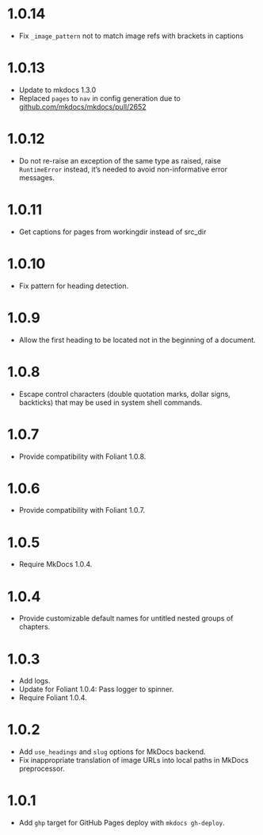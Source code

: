 # 1.0.14

- Fix `_image_pattern` not to match image refs with brackets in captions

# 1.0.13

- Update to mkdocs 1.3.0
- Replaced `pages` to `nav` in config generation due to [github.com/mkdocs/mkdocs/pull/2652](https://github.com/mkdocs/mkdocs/pull/2652)

# 1.0.12

-   Do not re-raise an exception of the same type as raised, raise `RuntimeError` instead, it’s needed to avoid non-informative error messages.

# 1.0.11

-   Get captions for pages from workingdir instead of src_dir

# 1.0.10

-   Fix pattern for heading detection.

# 1.0.9

-   Allow the first heading to be located not in the beginning of a document.

# 1.0.8

-   Escape control characters (double quotation marks, dollar signs, backticks) that may be used in system shell commands.

# 1.0.7

-   Provide compatibility with Foliant 1.0.8.

# 1.0.6

-   Provide compatibility with Foliant 1.0.7.

# 1.0.5

-   Require MkDocs 1.0.4.

# 1.0.4

-   Provide customizable default names for untitled nested groups of chapters.

# 1.0.3

-   Add logs.
-   Update for Foliant 1.0.4: Pass logger to spinner.
-   Require Foliant 1.0.4.

# 1.0.2

-   Add `use_headings` and `slug` options for MkDocs backend.
-   Fix inappropriate translation of image URLs into local paths in MkDocs preprocessor.

# 1.0.1

-   Add `ghp` target for GitHub Pages deploy with `mkdocs gh-deploy`.
